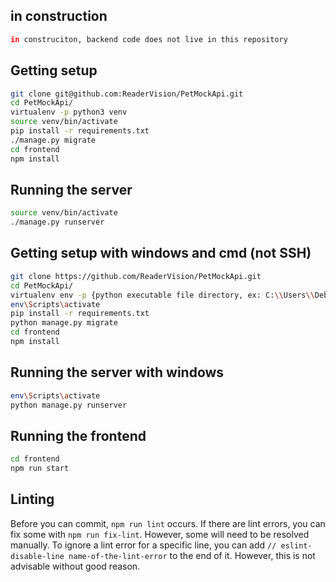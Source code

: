 ## in construction 
```bash
in construciton, backend code does not live in this repository
```

## Getting setup
```bash
git clone git@github.com:ReaderVision/PetMockApi.git
cd PetMockApi/
virtualenv -p python3 venv
source venv/bin/activate
pip install -r requirements.txt
./manage.py migrate
cd frontend
npm install

```

## Running the server
```bash
source venv/bin/activate
./manage.py runserver
```

## Getting setup with windows and cmd (not SSH)
```bash
git clone https://github.com/ReaderVision/PetMockApi.git
cd PetMockApi/
virtualenv env -p {python executable file directory, ex: C:\\Users\\Debbie\\AppData\\Local\\Programs\\Python\\Python36\python.exe}
env\Scripts\activate
pip install -r requirements.txt
python manage.py migrate
cd frontend
npm install

```

## Running the server with windows
```bash
env\Scripts\activate
python manage.py runserver
```


## Running the frontend
```bash
cd frontend
npm run start
```

## Linting
Before you can commit, ```npm run lint``` occurs. If there are lint errors, you can fix some with ```npm run fix-lint```. However, some will need to be resolved manually. To ignore a lint error for a specific line, you can add ```// eslint-disable-line name-of-the-lint-error``` to the end of it. However, this is not advisable without good reason.

